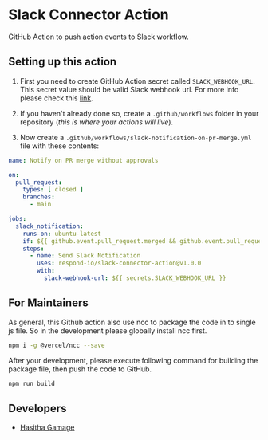 # Slack Connector Action
GitHub Action to push action events to Slack workflow. 

## Setting up this action

1. First you need to create GitHub Action secret called `SLACK_WEBHOOK_URL`. This secret value should be valid Slack webhook url. For more info please check this [link](https://api.slack.com/messaging/webhooks).

2. If you haven't already done so, create a `.github/workflows` folder in your
  repository (_this is where your actions will live_).

3. Now create a `.github/workflows/slack-notification-on-pr-merge.yml` file with these contents:
``` yaml
name: Notify on PR merge without approvals

on:
  pull_request:
    types: [ closed ]
    branches:
      - main

jobs:
  slack_notification:
    runs-on: ubuntu-latest
    if: ${{ github.event.pull_request.merged && github.event.pull_request.reviews.total_count == 0 }}
    steps:
      - name: Send Slack Notification
        uses: respond-io/slack-connector-action@v1.0.0
        with:
          slack-webhook-url: ${{ secrets.SLACK_WEBHOOK_URL }}
```

## For Maintainers

As general, this Github action also use ncc to package the code in to single js file. So in the development please globally install ncc first.

```sh
npm i -g @vercel/ncc --save
```

After your development, please execute following command for building the package file, then push the code to GitHub.

```sh
npm run build
```

## Developers

- [Hasitha Gamage](hasitha@rocketbots.io)